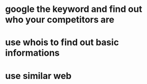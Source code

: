 # google the keyword and find out who your competitors are
# use whois to find out basic informations
# use similar web
